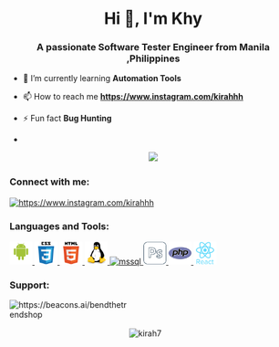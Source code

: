 <h1 align="center">Hi 👋, I'm Khy</h1>
<h3 align="center">A passionate Software Tester  Engineer from Manila ,Philippines</h3>

- 🌱 I’m currently learning **Automation Tools**



- 📫 How to reach me **https://www.instagram.com/kirahhh**

- ⚡ Fun fact **Bug Hunting**
- 
<div align="center">
  <img height="200" src="https://i.imgflip.com/65efzo.gif"  />
</div>

###
<h3 align="left">Connect with me:</h3>
<p align="left">
<a href="https://instagram.com/https://www.instagram.com/kirahhh" target="blank"><img align="center" src="https://raw.githubusercontent.com/rahuldkjain/github-profile-readme-generator/master/src/images/icons/Social/instagram.svg" alt="https://www.instagram.com/kirahhh" height="30" width="40" /></a>
</p>

<h3 align="left">Languages and Tools:</h3>
<p align="left"> <a href="https://developer.android.com" target="_blank" rel="noreferrer"> <img src="https://raw.githubusercontent.com/devicons/devicon/master/icons/android/android-original-wordmark.svg" alt="android" width="40" height="40"/> </a> <a href="https://www.w3schools.com/css/" target="_blank" rel="noreferrer"> <img src="https://raw.githubusercontent.com/devicons/devicon/master/icons/css3/css3-original-wordmark.svg" alt="css3" width="40" height="40"/> </a> <a href="https://www.w3.org/html/" target="_blank" rel="noreferrer"> <img src="https://raw.githubusercontent.com/devicons/devicon/master/icons/html5/html5-original-wordmark.svg" alt="html5" width="40" height="40"/> </a> <a href="https://www.linux.org/" target="_blank" rel="noreferrer"> <img src="https://raw.githubusercontent.com/devicons/devicon/master/icons/linux/linux-original.svg" alt="linux" width="40" height="40"/> </a> <a href="https://www.microsoft.com/en-us/sql-server" target="_blank" rel="noreferrer"> <img src="https://www.svgrepo.com/show/303229/microsoft-sql-server-logo.svg" alt="mssql" width="40" height="40"/> </a> <a href="https://www.photoshop.com/en" target="_blank" rel="noreferrer"> <img src="https://raw.githubusercontent.com/devicons/devicon/master/icons/photoshop/photoshop-line.svg" alt="photoshop" width="40" height="40"/> </a> <a href="https://www.php.net" target="_blank" rel="noreferrer"> <img src="https://raw.githubusercontent.com/devicons/devicon/master/icons/php/php-original.svg" alt="php" width="40" height="40"/> </a> <a href="https://reactjs.org/" target="_blank" rel="noreferrer"> <img src="https://raw.githubusercontent.com/devicons/devicon/master/icons/react/react-original-wordmark.svg" alt="react" width="40" height="40"/> </a> </p>

<h3 align="left">Support:</h3>
<p><a href="https://www.buymeacoffee.com/https://beacons.ai/bendthetrendshop"> <img align="left" src="https://cdn.buymeacoffee.com/buttons/v2/default-yellow.png" height="50" width="210" alt="https://beacons.ai/bendthetrendshop" /></a></p><br><br>

<p><img align="center" src="https://github-readme-stats.vercel.app/api/top-langs?username=kirah7&show_icons=true&locale=en&layout=compact" alt="kirah7" /></p>
